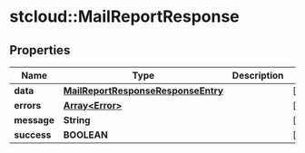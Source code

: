# stcloud::MailReportResponse

## Properties
| Name        | Type                                                                      | Description | Notes      |
| ----------- | ------------------------------------------------------------------------- | ----------- | ---------- |
| **data**    | [**MailReportResponseResponseEntry**](MailReportResponseResponseEntry.md) |             | [optional] |
| **errors**  | [**Array&lt;Error&gt;**](Error.md)                                        |             | [optional] |
| **message** | **String**                                                                |             | [optional] |
| **success** | **BOOLEAN**                                                               |             | [optional] |
